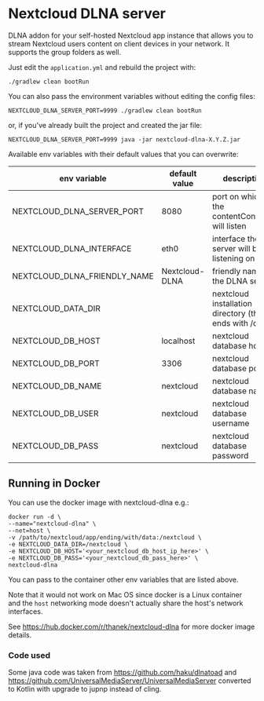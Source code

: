 # Nextcloud DLNA server

DLNA addon for your self-hosted Nextcloud app instance that allows you to stream Nextcloud users content on client
devices in your network.
It supports the group folders as well.

Just edit the `application.yml` and rebuild the project with:

`./gradlew clean bootRun`

You can also pass the environment variables without editing the config files:

`NEXTCLOUD_DLNA_SERVER_PORT=9999 ./gradlew clean bootRun`

or, if you've already built the project and created the jar file:

`NEXTCLOUD_DLNA_SERVER_PORT=9999 java -jar nextcloud-dlna-X.Y.Z.jar`

Available env variables with their default values that you can overwrite:

| env variable                 | default value  | description                                             |  
|------------------------------|----------------|---------------------------------------------------------|
| NEXTCLOUD_DLNA_SERVER_PORT   | 8080           | port on which the contentController will listen         |
| NEXTCLOUD_DLNA_INTERFACE     | eth0           | interface the server will be listening on               |
| NEXTCLOUD_DLNA_FRIENDLY_NAME | Nextcloud-DLNA | friendly name of the DLNA service                       |
| NEXTCLOUD_DATA_DIR           |                | nextcloud installation directory (that ends with /data) |
| NEXTCLOUD_DB_HOST            | localhost      | nextcloud database host                                 |
| NEXTCLOUD_DB_PORT            | 3306           | nextcloud database port                                 |
| NEXTCLOUD_DB_NAME            | nextcloud      | nextcloud database name                                 |
| NEXTCLOUD_DB_USER            | nextcloud      | nextcloud database username                             |
| NEXTCLOUD_DB_PASS            | nextcloud      | nextcloud database password                             |


## Running in Docker
You can use the docker image with nextcloud-dlna e.g.:

```
docker run -d \
--name="nextcloud-dlna" \
--net=host \
-v /path/to/nextcloud/app/ending/with/data:/nextcloud \
-e NEXTCLOUD_DATA_DIR=/nextcloud \
-e NEXTCLOUD_DB_HOST='<your_nextcloud_db_host_ip_here>' \
-e NEXTCLOUD_DB_PASS='<your_nextcloud_db_pass_here>' \
nextcloud-dlna
```

You can pass to the container other env variables that are listed above.

Note that it would not work on Mac OS since docker is a Linux container and the `host` networking mode doesn't actually 
share the host's network interfaces.

See https://hub.docker.com/r/thanek/nextcloud-dlna for more docker image details.

### Code used 

Some java code was taken from https://github.com/haku/dlnatoad
and https://github.com/UniversalMediaServer/UniversalMediaServer converted to Kotlin with upgrade to jupnp instead of
cling.
